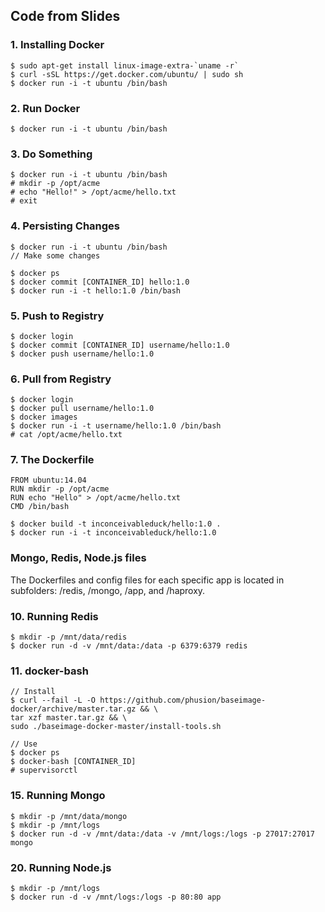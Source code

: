 ## Code from Slides

### 1. Installing Docker
```
$ sudo apt-get install linux-image-extra-`uname -r`
$ curl -sSL https://get.docker.com/ubuntu/ | sudo sh
$ docker run -i -t ubuntu /bin/bash
```

### 2. Run Docker
```
$ docker run -i -t ubuntu /bin/bash
```

### 3. Do Something
```
$ docker run -i -t ubuntu /bin/bash
# mkdir -p /opt/acme
# echo "Hello!" > /opt/acme/hello.txt
# exit
```

### 4. Persisting Changes
```
$ docker run -i -t ubuntu /bin/bash
// Make some changes

$ docker ps
$ docker commit [CONTAINER_ID] hello:1.0
$ docker run -i -t hello:1.0 /bin/bash
```

### 5. Push to Registry
```
$ docker login
$ docker commit [CONTAINER_ID] username/hello:1.0
$ docker push username/hello:1.0
```

### 6. Pull from Registry
```
$ docker login
$ docker pull username/hello:1.0
$ docker images
$ docker run -i -t username/hello:1.0 /bin/bash
# cat /opt/acme/hello.txt
```

### 7. The Dockerfile
```
FROM ubuntu:14.04
RUN mkdir -p /opt/acme
RUN echo "Hello" > /opt/acme/hello.txt
CMD /bin/bash
```

```
$ docker build -t inconceivableduck/hello:1.0 .
$ docker run -i -t inconceivableduck/hello:1.0
```

### Mongo, Redis, Node.js files
The Dockerfiles and config files for each specific app is located in subfolders: /redis, /mongo, /app, and /haproxy.

### 10. Running Redis
```
$ mkdir -p /mnt/data/redis
$ docker run -d -v /mnt/data:/data -p 6379:6379 redis
```

### 11. docker-bash
```
// Install
$ curl --fail -L -O https://github.com/phusion/baseimage-docker/archive/master.tar.gz && \
tar xzf master.tar.gz && \
sudo ./baseimage-docker-master/install-tools.sh

// Use
$ docker ps
$ docker-bash [CONTAINER_ID]
# supervisorctl
```

### 15. Running Mongo
```
$ mkdir -p /mnt/data/mongo
$ mkdir -p /mnt/logs
$ docker run -d -v /mnt/data:/data -v /mnt/logs:/logs -p 27017:27017 mongo
```

### 20. Running Node.js
```
$ mkdir -p /mnt/logs
$ docker run -d -v /mnt/logs:/logs -p 80:80 app
```
